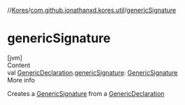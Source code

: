 //[Kores](../index.md)/[com.github.jonathanxd.kores.util](index.md)/[genericSignature](generic-signature.md)



# genericSignature  
[jvm]  
Content  
val [GenericDeclaration](https://docs.oracle.com/javase/8/docs/api/java/lang/reflect/GenericDeclaration.html).[genericSignature](generic-signature.md): [GenericSignature](../com.github.jonathanxd.kores.generic/-generic-signature/index.md)  
More info  


Creates a [GenericSignature](../com.github.jonathanxd.kores.generic/-generic-signature/index.md) from a [GenericDeclaration](https://docs.oracle.com/javase/8/docs/api/java/lang/reflect/GenericDeclaration.html)

  



